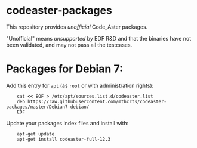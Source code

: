 codeaster-packages
==================

This repository provides *unofficial* Code_Aster packages.

"Unofficial" means *unsupported* by EDF R&D and that the binaries have not been
validated, and may not pass all the testcases.


# Packages for Debian 7:

Add this entry for `apt` (as `root` or with administration rights):

        cat << EOF > /etc/apt/sources.list.d/codeaster.list
        deb https://raw.githubusercontent.com/mthcrts/codeaster-packages/master/Debian7 debian/
        EOF

Update your packages index files and install with:

        apt-get update
        apt-get install codeaster-full-12.3


